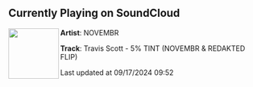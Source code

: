 ## Currently Playing on SoundCloud

[<img align="left" width="100" src="https://i1.sndcdn.com/artworks-oVzS4ueavkIT92wu-VX3PzA-t500x500.jpg">](https://soundcloud.com/novembrmusic/travis-scott-5-novembr)

**Artist**: NOVEMBR 

**Track**: Travis Scott - 5% TINT (NOVEMBR & REDAKTED FLIP)

Last updated at 09/17/2024 09:52

